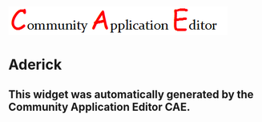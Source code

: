 ![CAE](https://github.com/patricia-cae/CAE-Deployment-Temp/blob/gh-pages/frontendComponent-128/img/logo.png)  

Aderick
===================


This widget was automatically generated by the Community Application Editor CAE.  
---------------
